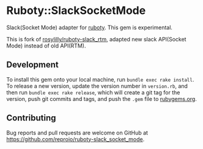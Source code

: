 # Ruboty::SlackSocketMode

Slack(Socket Mode) adapter for [ruboty](https://github.com/r7kamura/ruboty).
This gem is experimental.

This is fork of [rosylilly/ruboty-slack_rtm](https://github.com/rosylilly/ruboty-slack_rtm),
adapted new slack API(Socket Mode) instead of old API(RTM).

## Development

To install this gem onto your local machine, run `bundle exec rake install`.
To release a new version, update the version number in `version.rb`, and then run `bundle exec rake release`, which will create a git tag for the version, push git commits and tags, and push the `.gem` file to [rubygems.org](https://rubygems.org).

## Contributing

Bug reports and pull requests are welcome on GitHub at https://github.com/reproio/ruboty-slack_socket_mode.
